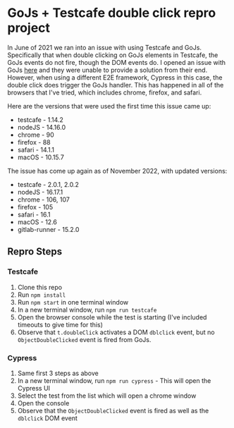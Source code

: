 # GoJs + Testcafe double click repro project

In June of 2021 we ran into an issue with using Testcafe and GoJs. Specifically
that when double clicking on GoJs elements in Testcafe, the GoJs events do not
fire, though the DOM events do. I opened an issue with GoJs [here](https://forum.nwoods.com/t/double-click-not-working-in-testcafe-tests/14654/6)
and they were unable to provide a solution from their end. However, when using
a different E2E framework, Cypress in this case, the double click does trigger
the GoJs handler. This has happened in all of the browsers that I've tried,
which includes chrome, firefox, and safari.

Here are the versions that were used the first time this issue came up:

- testcafe - 1.14.2
- nodeJS - 14.16.0
- chrome - 90
- firefox - 88
- safari - 14.1.1
- macOS - 10.15.7

The issue has come up again as of November 2022, with updated versions:

- testcafe - 2.0.1, 2.0.2
- nodeJS - 16.17.1
- chrome - 106, 107
- firefox - 105
- safari - 16.1
- macOS - 12.6
- gitlab-runner - 15.2.0

## Repro Steps

### Testcafe

1. Clone this repo
2. Run `npm install`
3. Run `npm start` in one terminal window
4. In a new terminal window, run `npm run testcafe`
5. Open the browser console while the test is starting (I've included timeouts to give time for this)
6. Observe that `t.doubleClick` activates a DOM `dblclick` event, but no `ObjectDoubleClicked` event is fired from GoJs.

### Cypress

1. Same first 3 steps as above
2. In a new terminal window, run `npm run cypress` - This will open the Cypress UI
3. Select the test from the list which will open a chrome window
4. Open the console
5. Observe that the `ObjectDoubleClicked` event is fired as well as the `dblclick` DOM event
